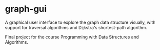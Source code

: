 # graph-gui

A graphical user interface to explore the graph data structure visually, with support for traversal algorithms and Dijkstra's shortest-path algorithm. 

Final project for the course Programming with Data Structures and Algorithms.
